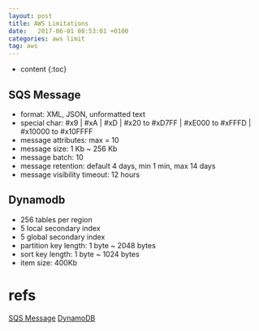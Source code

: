```yaml
---
layout: post
title: AWS Limitations
date:   2017-06-01 08:53:01 +0100
categories: aws limit
tag: aws
---
```


* content
{:toc}

## SQS Message

* format: XML, JSON, unformatted text
* special char: #x9 | #xA | #xD | #x20 to #xD7FF | #xE000 to #xFFFD | #x10000 to #x10FFFF
* message attributes: max = 10
* message size: 1 Kb ~ 256 Kb
* message batch: 10
* message retention: default 4 days, min 1 min, max 14 days
* message visibility timeout: 12 hours

## Dynamodb

* 256 tables per region
* 5 local secondary index
* 5 global secondary index
* partition key length: 1 byte ~ 2048 bytes
* sort key length: 1 byte ~ 1024 bytes
* item size:  400Kb

# refs

[SQS Message](http://docs.aws.amazon.com/AWSSimpleQueueService/latest/SQSDeveloperGuide/limits-messages.html)
[DynamoDB](http://docs.aws.amazon.com/amazondynamodb/latest/developerguide/Limits.html)

[jekyll]:      http://jekyllrb.com
[jekyll-gh]:   https://github.com/jekyll/jekyll
[jekyll-help]: https://github.com/jekyll/jekyll-help
